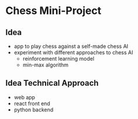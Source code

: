 # Chess Mini-Project

## Idea

- app to play chess against a self-made chess AI
- experiment with different approaches to chess AI
  - reinforcement learning model
  - min-max algorithm

## Idea Technical Approach

- web app
- react front end
- python backend
